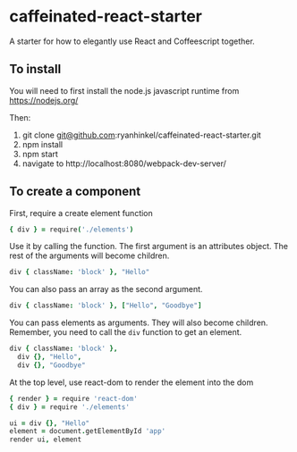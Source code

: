 # caffeinated-react-starter

A starter for how to elegantly use React and Coffeescript together.

## To install
You will need to first install the node.js javascript runtime from https://nodejs.org/

Then:

1. git clone git@github.com:ryanhinkel/caffeinated-react-starter.git
2. npm install
3. npm start
4. navigate to http://localhost:8080/webpack-dev-server/

## To create a component

First, require a create element function
``` coffeescript
{ div } = require('./elements')
```

Use it by calling the function. The first argument is an attributes object. The rest of the arguments will become children.
``` coffeescript
div { className: 'block' }, "Hello"
```

You can also pass an array as the second argument.
``` coffeescript
div { className: 'block' }, ["Hello", "Goodbye"]
```

You can pass elements as arguments. They will also become children. Remember, you need to call the `div` function to get an element.
``` coffeescript
div { className: 'block' },
  div {}, "Hello",
  div {}, "Goodbye"
```

At the top level, use react-dom to render the element into the dom
``` coffeescript
{ render } = require 'react-dom'
{ div } = require './elements'

ui = div {}, "Hello"
element = document.getElementById 'app'
render ui, element
```

